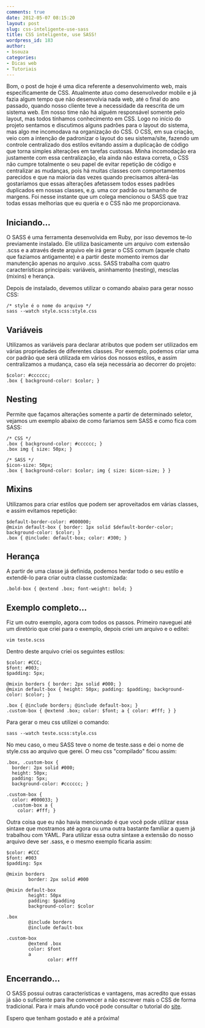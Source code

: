 ```yaml
---
comments: true
date: 2012-05-07 08:15:20
layout: post
slug: css-inteligente-use-sass
title: CSS inteligente, use SASS!
wordpress_id: 183
author:
- bsouza
categories:
- Dicas web
- Tutoriais
---
```


Bom, o post de hoje é uma dica referente a desenvolvimento web, mais especificamente de CSS. Atualmente atuo como desenvolvedor mobile e já fazia algum tempo que não desenvolvia nada web, até o final do ano passado, quando nosso cliente teve a necessidade da reescrita de um sistema web. Em nosso time não há alguém responsável somente pelo layout, mas todos tínhamos conhecimento em CSS. Logo no início do projeto sentamos e discutimos alguns padrões para o layout do sistema, mas algo me incomodava na organização do CSS. O CSS, em sua criação, veio com a intenção de padronizar o layout do seu sistema/site, fazendo um controle centralizado dos estilos evitando assim a duplicação de código que torna simples alterações em tarefas custosas. Minha incomodação era justamente com essa centralização, ela ainda não estava correta, o CSS não cumpre totalmente o seu papel de evitar repetição de código e centralizar as mudanças, pois há muitas classes com comportamentos parecidos e que na maioria das vezes quando precisamos alterá-las gostaríamos que essas alterações afetassem todos esses padrões duplicados em nossas classes, e.g. uma cor padrão ou tamanho de margens. Foi nesse instante que um colega mencionou o SASS que traz todas essas melhorias que eu queria e o CSS não me proporcionava.



## Iniciando...



O SASS é uma ferramenta desenvolvida em Ruby, por isso devemos te-lo previamente instalado. Ele utiliza basicamente um arquivo com extensão .scss e a através deste arquivo ele irá gerar o CSS comum (aquele chato que faziamos antigamente) e a partir deste momento iremos dar manutenção apenas no arquivo .scss. SASS trabalha com quatro características principais: variáveis, aninhamento (nesting), mesclas (mixins) e herança.

Depois de instalado, devemos utilizar o comando abaixo para gerar nosso CSS:


    
    
    /* style é o nome do arquivo */
    sass --watch style.scss:style.css
    



  




## Variáveis


Utilizamos as variáveis para declarar atributos que podem ser utilizados em várias propriedades de diferentes classes. Por exemplo, podemos criar uma cor padrão que será utilizada em vários dos nossos estilos, e assim centralizamos a mudança, caso ela seja necessária ao decorrer do projeto:


    
    
    $color: #cccccc;
    .box { background-color: $color; }
    



  




## Nesting


Permite que façamos alterações somente a partir de determinado seletor, vejamos um exemplo abaixo de como fariamos sem SASS e como fica com SASS:


    
    
    /* CSS */
    .box { background-color: #cccccc; }
    .box img { size: 50px; }
    
    /* SASS */
    $icon-size: 50px;
    .box { background-color: $color; img { size: $icon-size; } }
    



  




## Mixins


Utilizamos para criar estilos que podem ser aproveitados em várias classes, e assim evitamos repetição:


    
    
    $default-border-color: #000000;
    @mixin default-box { border: 1px solid $default-border-color; background-color: $color; }
    .box { @include: default-box; color: #300; }
    



  




## Herança


A partir de uma classe já definida, podemos herdar todo o seu estilo e extendê-lo para criar outra classe customizada:


    
    
    .bold-box { @extend .box; font-weight: bold; }
    



  




## Exemplo completo...



Fiz um outro exemplo, agora com todos os passos. Primeiro naveguei até um diretório que criei para o exemplo, depois criei um arquivo e o editei:


    
    vim teste.scss



  


Dentro deste arquivo criei os seguintes estilos:


    
    
    $color: #CCC;
    $font: #003;
    $padding: 5px;
    
    @mixin borders { border: 2px solid #000; }
    @mixin default-box { height: 50px; padding: $padding; background-color: $color; }
    
    .box { @include borders; @include default-box; }
    .custom-box { @extend .box; color: $font; a { color: #fff; } }
    



  


Para gerar o meu css utilizei o comando:


    
    sass --watch teste.scss:style.css



  


No meu caso, o meu SASS teve o nome de teste.sass e dei o nome de style.css ao arquivo que gerei. O meu css "compilado" ficou assim:


    
    
    .box, .custom-box {
      border: 2px solid #000;
      height: 50px;
      padding: 5px;
      background-color: #cccccc; }
    
    .custom-box {
      color: #000033; }
      .custom-box a {
        color: #fff; }
    



  


Outra coisa que eu não havia mencionado é que você pode utilizar essa sintaxe que mostramos até agora ou uma outra bastante familiar a quem já trabalhou com YAML. Para utilizar essa outra sintaxe a extensão do nosso arquivo deve ser .sass, e o mesmo exemplo ficaria assim:


    
    
    $color: #CCC
    $font: #003
    $padding: 5px
    
    @mixin borders
            border: 2px solid #000
    
    @mixin default-box
            height: 50px
            padding: $padding
            background-color: $color
    
    .box
            @include borders
            @include default-box
    
    .custom-box
            @extend .box
            color: $font
            a
                   color: #fff
    



  




## Encerrando...



O SASS possui outras características e vantagens, mas acredito que essas já são o suficiente para lhe convencer a não escrever mais o CSS de forma tradicional. Para ir mais afundo você pode consultar o tutorial do [site](http://sass-lang.com/tutorial.html).

Espero que tenham gostado e até a próxima!
